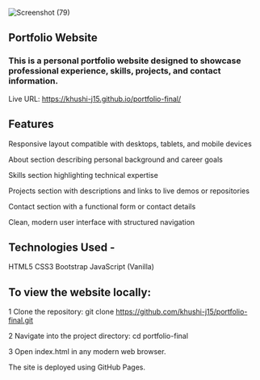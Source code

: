 ![Screenshot (79)](https://github.com/user-attachments/assets/c44d81c7-ea5f-47de-aaab-74665bc9ec97)

## Portfolio Website
### This is a personal portfolio website designed to showcase professional experience, skills, projects, and contact information.

Live URL: https://khushi-j15.github.io/portfolio-final/



## Features
Responsive layout compatible with desktops, tablets, and mobile devices

About section describing personal background and career goals

Skills section highlighting technical expertise

Projects section with descriptions and links to live demos or repositories

Contact section with a functional form or contact details

Clean, modern user interface with structured navigation

## Technologies Used -
HTML5
CSS3 
Bootstrap
JavaScript (Vanilla)

## To view the website locally:

1 Clone the repository: git clone https://github.com/khushi-j15/portfolio-final.git

2 Navigate into the project directory: cd portfolio-final

3 Open index.html in any modern web browser.

The site is deployed using GitHub Pages.
